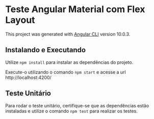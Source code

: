 # Teste Angular Material com Flex Layout

This project was generated with [Angular CLI](https://github.com/angular/angular-cli) version 10.0.3.

## Instalando e Executando

Utilize `npm install` para instalar as dependências do projeto.

Execute-o utilizando o comando `npm start` e acesse a url http://localhost:4200/

## Teste Unitário

Para rodar o teste unitário, certifique-se que as dependências estão instaladas e utilize o comando `npm test` para realizar os testes.
